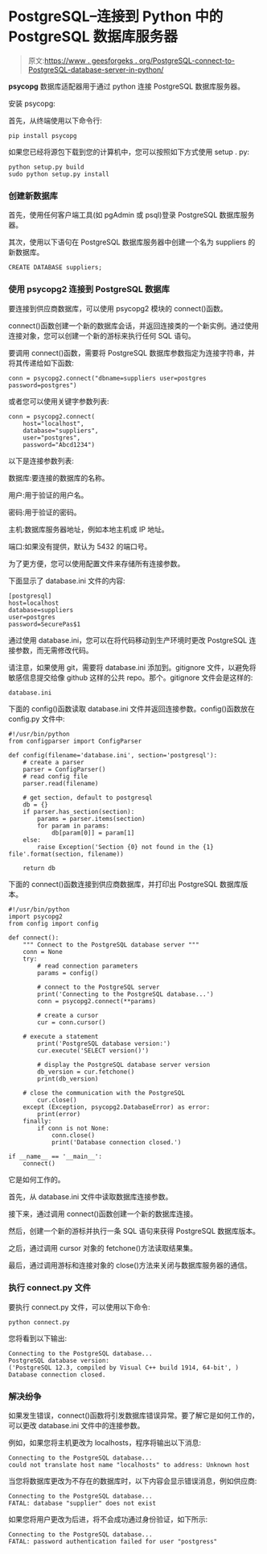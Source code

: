 # PostgreSQL–连接到 Python 中的 PostgreSQL 数据库服务器

> 原文:[https://www . geesforgeks . org/PostgreSQL-connect-to-PostgreSQL-database-server-in-python/](https://www.geeksforgeeks.org/postgresql-connect-to-postgresql-database-server-in-python/)

**psycopg** 数据库适配器用于通过 python 连接 PostgreSQL 数据库服务器。

安装 psycopg:

首先，从终端使用以下命令行:

```
pip install psycopg

```

如果您已经将源包下载到您的计算机中，您可以按照如下方式使用 setup . py:

```
python setup.py build
sudo python setup.py install
```

### 创建新数据库

首先，使用任何客户端工具(如 pgAdmin 或 psql)登录 PostgreSQL 数据库服务器。

其次，使用以下语句在 PostgreSQL 数据库服务器中创建一个名为 suppliers 的新数据库。

```
CREATE DATABASE suppliers;
```

### 使用 psycopg2 连接到 PostgreSQL 数据库

要连接到供应商数据库，可以使用 psycopg2 模块的 connect()函数。

connect()函数创建一个新的数据库会话，并返回连接类的一个新实例。通过使用连接对象，您可以创建一个新的游标来执行任何 SQL 语句。

要调用 connect()函数，需要将 PostgreSQL 数据库参数指定为连接字符串，并将其传递给如下函数:

```
conn = psycopg2.connect("dbname=suppliers user=postgres password=postgres")
```

或者您可以使用关键字参数列表:

```
conn = psycopg2.connect(
    host="localhost",
    database="suppliers",
    user="postgres",
    password="Abcd1234")
```

以下是连接参数列表:

数据库:要连接的数据库的名称。

用户:用于验证的用户名。

密码:用于验证的密码。

主机:数据库服务器地址，例如本地主机或 IP 地址。

端口:如果没有提供，默认为 5432 的端口号。

为了更方便，您可以使用配置文件来存储所有连接参数。

下面显示了 database.ini 文件的内容:

```
[postgresql]
host=localhost
database=suppliers
user=postgres
password=SecurePas$1
```

通过使用 database.ini，您可以在将代码移动到生产环境时更改 PostgreSQL 连接参数，而无需修改代码。

请注意，如果使用 git，需要将 database.ini 添加到。gitignore 文件，以避免将敏感信息提交给像 github 这样的公共 repo。那个。gitignore 文件会是这样的:

```
database.ini
```

下面的 config()函数读取 database.ini 文件并返回连接参数。config()函数放在 config.py 文件中:

```
#!/usr/bin/python
from configparser import ConfigParser

def config(filename='database.ini', section='postgresql'):
    # create a parser
    parser = ConfigParser()
    # read config file
    parser.read(filename)

    # get section, default to postgresql
    db = {}
    if parser.has_section(section):
        params = parser.items(section)
        for param in params:
            db[param[0]] = param[1]
    else:
        raise Exception('Section {0} not found in the {1} file'.format(section, filename))

    return db
```

下面的 connect()函数连接到供应商数据库，并打印出 PostgreSQL 数据库版本。

```
#!/usr/bin/python
import psycopg2
from config import config

def connect():
    """ Connect to the PostgreSQL database server """
    conn = None
    try:
        # read connection parameters
        params = config()

        # connect to the PostgreSQL server
        print('Connecting to the PostgreSQL database...')
        conn = psycopg2.connect(**params)

        # create a cursor
        cur = conn.cursor()

    # execute a statement
        print('PostgreSQL database version:')
        cur.execute('SELECT version()')

        # display the PostgreSQL database server version
        db_version = cur.fetchone()
        print(db_version)

    # close the communication with the PostgreSQL
        cur.close()
    except (Exception, psycopg2.DatabaseError) as error:
        print(error)
    finally:
        if conn is not None:
            conn.close()
            print('Database connection closed.')

if __name__ == '__main__':
    connect()
```

它是如何工作的。

首先，从 database.ini 文件中读取数据库连接参数。

接下来，通过调用 connect()函数创建一个新的数据库连接。

然后，创建一个新的游标并执行一条 SQL 语句来获得 PostgreSQL 数据库版本。

之后，通过调用 cursor 对象的 fetchone()方法读取结果集。

最后，通过调用游标和连接对象的 close()方法来关闭与数据库服务器的通信。

### 执行 connect.py 文件

要执行 connect.py 文件，可以使用以下命令:

```
python connect.py
```

您将看到以下输出:

```
Connecting to the PostgreSQL database...
PostgreSQL database version:
('PostgreSQL 12.3, compiled by Visual C++ build 1914, 64-bit', )
Database connection closed.
```

### 解决纷争

如果发生错误，connect()函数将引发数据库错误异常。要了解它是如何工作的，可以更改 database.ini 文件中的连接参数。

例如，如果您将主机更改为 localhosts，程序将输出以下消息:

```
Connecting to the PostgreSQL database...
could not translate host name "localhosts" to address: Unknown host
```

当您将数据库更改为不存在的数据库时，以下内容会显示错误消息，例如供应商:

```
Connecting to the PostgreSQL database...
FATAL: database "supplier" does not exist
```

如果您将用户更改为后进，将不会成功通过身份验证，如下所示:

```
Connecting to the PostgreSQL database...
FATAL: password authentication failed for user "postgress"
```
